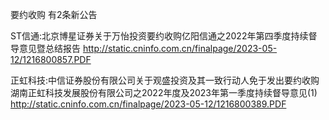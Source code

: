 要约收购 有2条新公告 

ST信通:北京博星证券关于万怡投资要约收购亿阳信通之2022年第四季度持续督导意见暨总结报告 http://static.cninfo.com.cn/finalpage/2023-05-12/1216800857.PDF 

正虹科技:中信证券股份有限公司关于观盛投资及其一致行动人免于发出要约收购湖南正虹科技发展股份有限公司之2022年度及2023年第一季度持续督导意见(1) http://static.cninfo.com.cn/finalpage/2023-05-12/1216800389.PDF 

